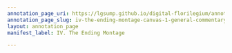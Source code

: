 ```yaml
---
annotation_page_uri: https://lgsump.github.io/digital-florilegium/annotations/iv-the-ending-montage-canvas-1-general-commentary.json
annotation_page_slug: iv-the-ending-montage-canvas-1-general-commentary
layout: annotation_page
manifest_label: IV. The Ending Montage

---
```

